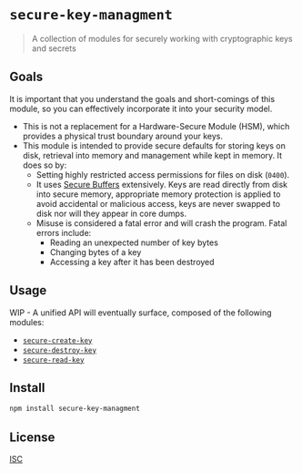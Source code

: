 # `secure-key-managment`

> A collection of modules for securely working with cryptographic keys and secrets

## Goals

It is important that you understand the goals and short-comings of this module,
so you can effectively incorporate it into your security model.

* This is not a replacement for a Hardware-Secure Module (HSM), which provides
  a physical trust boundary around your keys.
* This module is intended to provide secure defaults for storing keys on disk,
  retrieval into memory and management while kept in memory. It does so by:
  * Setting highly restricted access permissions for files on disk (`0400`).
  * It uses [Secure Buffers]() extensively. Keys are read directly from disk
    into secure memory, appropriate memory protection is applied to avoid
    accidental or malicious access, keys are never swapped to disk nor will they
    appear in core dumps.
  * Misuse is considered a fatal error and will crash the program. Fatal errors
    include:
    - Reading an unexpected number of key bytes
    - Changing bytes of a key
    - Accessing a key after it has been destroyed

## Usage

WIP - A unified API will eventually surface, composed of the following modules:

* [`secure-create-key`](https://github.com/emilbayes/secure-create-key)
* [`secure-destroy-key`](https://github.com/emilbayes/secure-destroy-key)
* [`secure-read-key`](https://github.com/emilbayes/secure-read-key)

## Install

```sh
npm install secure-key-managment
```

## License

[ISC](LICENSE)
